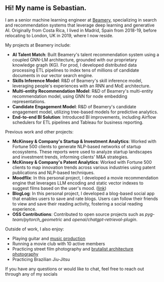 <!--
fas fa-envelope: mailto:me@sebastianmontero.com
fab fa-linkedin-in: https://www.linkedin.com/in/sebastianmontero/
fab fa-github:  https://github.com/sebastian-montero
fa-brands fa-x-twitter: https://twitter.com/sebastianmxnt
-->
## Hi! My name is Sebastian.

I am a senior machine learning engineer at [Beamery](https://beamery.com/about-us/), specializing in search and recommendation systems that leverage deep learning and generative AI. Originally from Costa Rica, I lived in Madrid, Spain from 2018-19, before relocating to London, UK in 2019, where I now reside.

My projects at Beamery include:

- **AI Talent Match**: Built Beamery's talent recommendation system using a coupled GNN-LM architecture, grounded with our proprietary knowledge graph (KG). For prod, I developed distributed data processing ETL pipelines to index tens of millions of candidate documents in our vector search engine.
- **Skills Inference Model**: R&D of Beamery's skill inference model, leveraging people's experiences with an RNN and MoE architecture.
- **Multi-entity Recommendation Model**: R&D of Beamery's multi-entity recommendation model, using GNN for node embedding representations.
- **Candidate Engagement Model**: R&D of Beamery's candidate engagement model, utilizing tree-based models for predictive analytics.
- **End-to-end BI Solution**: Introduced BI improvements, including Airflow schedulers for ETL pipelines and Tableau for business reporting.


Previous work and other projects:

- **McKinsey & Company's Startup & Investment Analytics**: Worked with Fortune 500 clients to generate NLP-based networks of startup ecosystems. These reports were used to analyze startup landscapes and investment trends, informing clients' M&A strategies.
- **McKinsey & Company's Patent Analytics**: Worked with Fortune 500 clients to map innovation trends across various industries using patent publications and NLP-based techniques.
- **Moodflix**: In this personal project, I developed a movie recommendation engine that leverages LLM encoding and static vector indexes to suggest films based on the user's mood. ([link](https://moodflix.streamlit.app))
- **BlogLog**: In this personal project, I developed a blog-based social app that enables users to save and rate blogs. Users can follow their friends to view and save their reading activity, fostering a social reading experience.
- **OSS Contributions**: Contributed to open source projects such as _pyg-team/pytorch_geometric_ and _openai/chatgpt-retrieval-plugin_.


Outside of work, I also enjoy:

- Playing guitar and [music production](https://soundcloud.com/smxnt/popular-tracks)
- Running a movie club with 10 active members
- Practicing street film photography and [brutalist architecture photography](/brutalism)
- Practicing Brazilian Jiu-Jitsu

If you have any questions or would like to chat, feel free to reach out through any of my socials